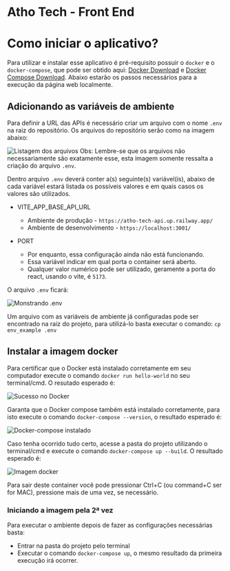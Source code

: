 # Atho Tech - Front End

# Como iniciar o aplicativo?

Para utilizar e instalar esse aplicativo é pré-requisito possuir o `docker` e o `docker-compose`, que pode ser obtido aqui: [Docker Download](https://docs.docker.com/desktop/windows/install/) e [Docker Compose Download](https://docs.docker.com/compose/install/). Abaixo estarão os passos necessários para a execução da página web localmente.

## Adicionando as variáveis de ambiente
Para definir a URL das APIs é necessário criar um arquivo com o nome `.env` na raiz do repositório. Os arquivos do repositório serão como na imagem abaixo:

![Listagem dos arquivos](https://i.imgur.com/GfWO3E6.png)
Obs: Lembre-se que os arquivos não necessariamente são exatamente esse, esta imagem somente ressalta a criação do arquivo `.env`.

Dentro arquivo `.env` deverá conter a(s) seguinte(s) variável(is), abaixo de cada variável estará listada os possíveis valores e em quais casos os valores são utilizados.

+ VITE_APP_BASE_API_URL
    + Ambiente de produção - `https://atho-tech-api.up.railway.app/`
    + Ambiente de desenvolvimento - `https://localhost:3001/`

+ PORT
    + Por enquanto, essa configuração ainda não está funcionando.
    + Essa variável indicar em qual porta o container será aberto.
    + Qualquer valor numérico pode ser utilizado, geramente a porta do react, usando o vite, é `5173`.

O arquivo `.env` ficará:

![Monstrando .env](https://i.imgur.com/sCHnLwZ.png)

Um arquivo com as variáveis de ambiente já configuradas pode ser encontrado na raiz do projeto, para  utilizá-lo basta executar o comando:
`cp env_example .env`

## Instalar a imagem docker
Para certificar que o Docker está instalado corretamente em seu computador execute o comando `docker run hello-world` no seu terminal/cmd. O resutado esperado é:

![Sucesso no Docker](https://i.imgur.com/rTUcUm4.png)

Garanta que o Docker compose também está instalado corretamente, para isto execute o comando `docker-compose --version`, o resultado esperado é:

![Docker-compose instalado](https://i.imgur.com/Mwu0qKD.png)

Caso tenha ocorrido tudo certo, acesse a pasta do projeto utilizando o terminal/cmd e execute o comando `docker-compose up --build`. O resultado esperado é:

![Imagem docker](https://i.imgur.com/523BHPW.png)

Para sair deste container você pode pressionar Ctrl+C (ou command+C ser for MAC), pressione mais de uma vez, se necessário.

### Iniciando a imagem pela 2ª vez
Para executar o ambiente depois de fazer as configurações necessárias basta:
+ Entrar na pasta do projeto pelo terminal
+ Executar o comando `docker-compose up`, o mesmo resultado da primeira execução irá ocorrer.
